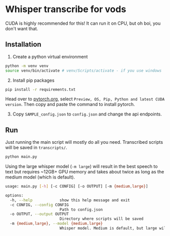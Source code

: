 # Whisper transcribe for vods

CUDA is highly recommended for this! It can run it on CPU, but oh boi, you don't want that.

## Installation

1. Create a python virtual environment

```bash
python -m venv venv
source venv/bin/activate # venv/Scripts/activate - if you use windows
```

2. Install pip packages

```bash
pip install -r requirements.txt
```

Head over to [pytorch.org](https://pytorch.org/get-started/locally/), select `Preview, OS, Pip, Python and latest CUDA version`. Then copy and paste the command to install pytorch.

3. Copy `SAMPLE_config.json` to `config.json` and change the api endpoints.

## Run

Just running the main script will mostly do all you need. Transcribed scripts will be saved in `transcripts/`.

```bash
python main.py
```

Using the large whisper model (`-m large`) will result in the best speech to text but requires ~12GB+ GPU memory and takes about twice as long as the medium model (which is default).

```bash
usage: main.py [-h] [-c CONFIG] [-o OUTPUT] [-m {medium,large}]

options:
  -h, --help            show this help message and exit
  -c CONFIG, --config CONFIG
                        Path to config.json
  -o OUTPUT, --output OUTPUT
                        Directory where scripts will be saved
  -m {medium,large}, --model {medium,large}
                        Whisper model. Medium is default, but large will result in better quality
```
